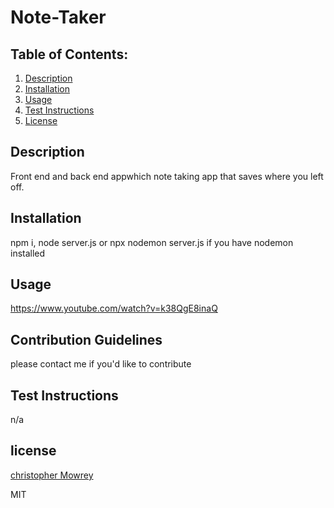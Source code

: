 # Note-Taker


  ## Table of Contents:
  1. [Description](#description) 
  2. [Installation](#installation)
  3. [Usage](#usage)
  5. [Test Instructions](#testInstructions)
  6. [License](#license)
  ## Description 

  Front end and back end appwhich note taking app that saves where you left off.


  ## Installation 

 npm i, node server.js or npx nodemon server.js if you have nodemon installed


  ## Usage 
  
  https://www.youtube.com/watch?v=k38QgE8inaQ
  

  ## Contribution Guidelines 

  please contact me if you'd like to contribute


  ## Test Instructions 

  n/a


  ## license 
  [christopher Mowrey](https://github.com/christophermowrey)

  MIT




